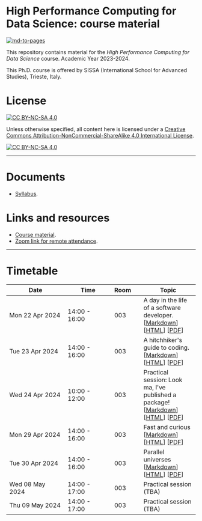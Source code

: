 # High Performance Computing for Data Science: course material

[![md-to-pages](https://github.com/pcafrica/hpc_for_data_science_2023-2024/actions/workflows/md-to-pages.yml/badge.svg)](https://github.com/pcafrica/hpc_for_data_science_2023-2024/actions/workflows/md-to-pages.yml)

This repository contains material for the *High Performance Computing for Data Science* course. Academic Year 2023-2024.
<br>

This Ph.D. course is offered by SISSA (International School for Advanced Studies), Trieste, Italy.

# License

[![CC BY-NC-SA 4.0][cc-by-nc-sa-shield]][cc-by-nc-sa]

Unless otherwise specified, all content here is licensed under a
[Creative Commons Attribution-NonCommercial-ShareAlike 4.0 International License][cc-by-nc-sa].

[![CC BY-NC-SA 4.0][cc-by-nc-sa-image]][cc-by-nc-sa]

[cc-by-nc-sa]: http://creativecommons.org/licenses/by-nc-sa/4.0/
[cc-by-nc-sa-image]: https://licensebuttons.net/l/by-nc-sa/4.0/88x31.png
[cc-by-nc-sa-shield]: https://img.shields.io/badge/License-CC%20BY--NC--SA%204.0-lightgrey.svg

---

# Documents
- [Syllabus](syllabus.md).

# Links and resources
- [Course material](https://pcafrica.github.io/hpc_for_data_science_2023-2024/).
- [Zoom link for remote attendance](https://sissa-it.zoom.us/j/4643932469).

---

# Timetable
| &nbsp;&nbsp;&nbsp;&nbsp;&nbsp;&nbsp;&nbsp;&nbsp;&nbsp;&nbsp;&nbsp;&nbsp;Date&nbsp;&nbsp;&nbsp;&nbsp;&nbsp;&nbsp;&nbsp;&nbsp;&nbsp;&nbsp;&nbsp;&nbsp; | &nbsp;&nbsp;&nbsp;&nbsp;&nbsp;&nbsp;&nbsp;&nbsp;Time&nbsp;&nbsp;&nbsp;&nbsp;&nbsp;&nbsp;&nbsp;&nbsp; | Room&nbsp;&nbsp;&nbsp;&nbsp; | Topic |
| --------------- | ------------- | ---- | ------------------------------------------------------------------------------------------------------------ |
| Mon 22 Apr 2024 | 14:00 - 16:00 | 003  | A day in the life of a software developer. [[Markdown](slides/01/01-intro.md)] [[HTML](https://pcafrica.github.io/hpc_for_data_science_2023-2024/slides/01/01-intro.html)] [[PDF](https://pcafrica.github.io/hpc_for_data_science_2023-2024/slides/01/01-intro.pdf)] |
| Tue 23 Apr 2024 | 14:00 - 16:00 | 003  | A hitchhiker's guide to coding. [[Markdown](slides/02/02-coding.md)] [[HTML](https://pcafrica.github.io/hpc_for_data_science_2023-2024/slides/02/02-coding.html)] [[PDF](https://pcafrica.github.io/hpc_for_data_science_2023-2024/slides/02/02-coding.pdf)] |
| Wed 24 Apr 2024 | 10:00 - 12:00 | 003  | Practical session: Look ma, I've published a package! [[Markdown](practical/01/01-package.md)] [[HTML](https://pcafrica.github.io/hpc_for_data_science_2023-2024/practical/01/01-package.html)] [[PDF](https://pcafrica.github.io/hpc_for_data_science_2023-2024/practical/01/01-package.pdf)] |
| Mon 29 Apr 2024 | 14:00 - 16:00 | 003  | Fast and curious [[Markdown](slides/03/03-performance.md)] [[HTML](https://pcafrica.github.io/hpc_for_data_science_2023-2024/slides/03/03-performance.html)] [[PDF](https://pcafrica.github.io/hpc_for_data_science_2023-2024/slides/03/03-performance.pdf)] |
| Tue 30 Apr 2024 | 14:00 - 16:00 | 003  | Parallel universes [[Markdown](slides/04/04-parallel.md)] [[HTML](https://pcafrica.github.io/hpc_for_data_science_2023-2024/slides/04/04-parallel.html)] [[PDF](https://pcafrica.github.io/hpc_for_data_science_2023-2024/slides/04/04-parallel.pdf)] |
| Wed 08 May 2024 | 14:00 - 17:00 | 003  | Practical session (TBA) |
| Thu 09 May 2024 | 14:00 - 17:00 | 003  | Practical session (TBA) |
